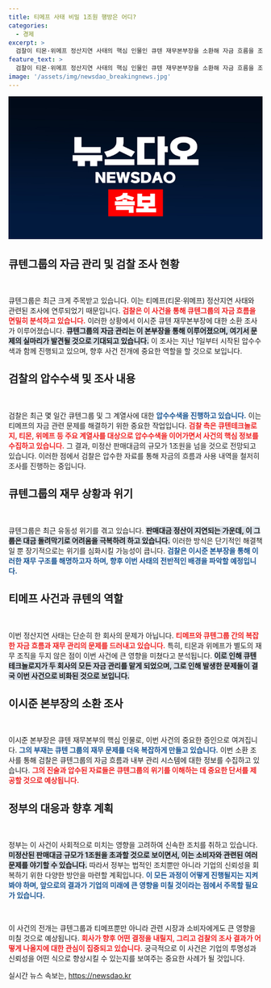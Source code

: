 ```yaml
---
title: 티메프 사태 비밀 1조원 행방은 어디?
categories:
  - 경제
excerpt: >
  검찰이 티몬·위메프 정산지연 사태의 핵심 인물인 큐텐 재무본부장을 소환해 자금 흐름을 조사 중이다. 압수수색은 계속 진행되며, 미정산 대금이 무려 1조원 이상에 달할 것으로 보인다. 큐텐의 유동성 위기는 과연 어떻게 해결될까?
feature_text: >
  검찰이 티몬·위메프 정산지연 사태의 핵심 인물인 큐텐 재무본부장을 소환해 자금 흐름을 조사 중이다. 압수수색은 계속 진행되며, 미정산 대금이 무려 1조원 이상에 달할 것으로 보인다. 큐텐의 유동성 위기는 과연 어떻게 해결될까?
image: '/assets/img/newsdao_breakingnews.jpg'
---
```


<p><img src="/assets/img/newsdao_breakingnews.jpg" alt="flaretime 속보" /></p>

<h2 data-ke-size="size26">큐텐그룹의 자금 관리 및 검찰 조사 현황</h2>

<p data-ke-size="size16">&nbsp;</p>

<p>큐텐그룹은 최근 크게 주목받고 있습니다. 이는 티메프(티몬·위메프) 정산지연 사태와 관련된 조사에 연루되었기 때문입니다. <b><span style="color: #ee2323;">검찰은 이 사건을 통해 큐텐그룹의 자금 흐름을 면밀히 분석하고 있습니다.</span></b> 이러한 상황에서 이시준 큐텐 재무본부장에 대한 소환 조사가 이루어졌습니다. <b><span style="background-color: #21538527;">큐텐그룹의 자금 관리는 이 본부장을 통해 이루어졌으며, 여기서 문제의 실마리가 발견될 것으로 기대되고 있습니다.</span></b> 이 조사는 지난 1일부터 시작된 압수수색과 함께 진행되고 있으며, 향후 사건 전개에 중요한 역할을 할 것으로 보입니다.</p>

<h2 data-ke-size="size26">검찰의 압수수색 및 조사 내용</h2>

<p data-ke-size="size16">&nbsp;</p>

<p>검찰은 최근 몇 일간 큐텐그룹 및 그 계열사에 대한 <b><span style="color: #1a5490;">압수수색을 진행하고 있습니다.</span></b> 이는 티메프의 자금 관련 문제를 해결하기 위한 중요한 작업입니다. <b><span style="color: #ee2323;">검찰 측은 큐텐테크놀로지, 티몬, 위메프 등 주요 계열사를 대상으로 압수수색을 이어가면서 사건의 핵심 정보를 수집하고 있습니다.</span></b> 그 결과, 미정산 판매대금의 규모가 1조원을 넘을 것으로 전망되고 있습니다. 이러한 점에서 검찰은 압수한 자료를 통해 자금의 흐름과 사용 내역을 철저히 조사를 진행하는 중입니다. </p>

<h2 data-ke-size="size26">큐텐그룹의 재무 상황과 위기</h2>

<p data-ke-size="size16">&nbsp;</p>

<p>큐텐그룹은 최근 유동성 위기를 겪고 있습니다. <b><span style="background-color: #21538527;">판매대금 정산이 지연되는 가운데, 이 그룹은 대금 돌려막기로 어려움을 극복하려 하고 있습니다.</span></b> 이러한 방식은 단기적인 해결책일 뿐 장기적으로는 위기를 심화시킬 가능성이 큽니다. <b><span style="color: #1a5490;">검찰은 이시준 본부장을 통해 이러한 재무 구조를 해명하고자 하며, 향후 이번 사태의 전반적인 배경을 파악할 예정입니다.</span></b> </p>

<h2 data-ke-size="size26">티메프 사건과 큐텐의 역할</h2>

<p data-ke-size="size16">&nbsp;</p>

<p>이번 정산지연 사태는 단순히 한 회사의 문제가 아닙니다. <b><span style="color: #ee2323;">티메프와 큐텐그룹 간의 복잡한 자금 흐름과 재무 관리의 문제를 드러내고 있습니다.</span></b> 특히, 티몬과 위메프가 별도의 재무 조직을 두지 않은 점이 이번 사건에 큰 영향을 미쳤다고 분석됩니다. <b><span style="background-color: #21538527;">이로 인해 큐텐테크놀로지가 두 회사의 모든 자금 관리를 맡게 되었으며, 그로 인해 발생한 문제들이 결국 이번 사건으로 비화된 것으로 보입니다.</span></b> </p>

<h2 data-ke-size="size26">이시준 본부장의 소환 조사</h2>

<p data-ke-size="size16">&nbsp;</p>

<p>이시준 본부장은 큐텐 재무본부의 핵심 인물로, 이번 사건의 중요한 증인으로 여겨집니다. <b><span style="color: #1a5490;">그의 부재는 큐텐 그룹의 재무 문제를 더욱 복잡하게 만들고 있습니다.</span></b> 이번 소환 조사를 통해 검찰은 큐텐그룹의 자금 흐름과 내부 관리 시스템에 대한 정보를 수집하고 있습니다. <b><span style="color: #ee2323;">그의 진술과 압수된 자료들은 큐텐그룹의 위기를 이해하는 데 중요한 단서를 제공할 것으로 예상됩니다.</span></b> </p>

<h2 data-ke-size="size26">정부의 대응과 향후 계획</h2>

<p data-ke-size="size16">&nbsp;</p>

<p>정부는 이 사건이 사회적으로 미치는 영향을 고려하여 신속한 조치를 취하고 있습니다. <b><span style="background-color: #21538527;">미정산된 판매대금 규모가 1조원을 초과할 것으로 보이면서, 이는 소비자와 관련된 여러 문제를 야기할 수 있습니다.</span></b> 따라서 정부는 법적인 조치뿐만 아니라 기업의 신뢰성을 회복하기 위한 다양한 방안을 마련할 계획입니다. <b><span style="color: #1a5490;">이 모든 과정이 어떻게 진행될지는 지켜봐야 하며, 앞으로의 결과가 기업의 미래에 큰 영향을 미칠 것이라는 점에서 주목할 필요가 있습니다.</span></b></p>

<p data-ke-size="size16">&nbsp;</p>

<p>이 사건의 전개는 큐텐그룹과 티메프뿐만 아니라 관련 시장과 소비자에게도 큰 영향을 미칠 것으로 예상됩니다. <b><span style="color: #ee2323;">회사가 향후 어떤 결정을 내릴지, 그리고 검찰의 조사 결과가 어떻게 나올지에 대한 관심이 집중되고 있습니다.</span></b> 궁극적으로 이 사건은 기업의 투명성과 신뢰성을 어떤 식으로 향상시킬 수 있는지를 보여주는 중요한 사례가 될 것입니다.</p>
실시간 뉴스 속보는, <a href="https://newsdao.kr" rel="dofollow">https://newsdao.kr</a>


